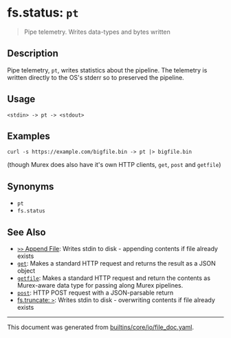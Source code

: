 # fs.status: `pt`

> Pipe telemetry. Writes data-types and bytes written

## Description

Pipe telemetry, `pt`, writes statistics about the pipeline. The telemetry is written
directly to the OS's stderr so to preserved the pipeline.

## Usage

```
<stdin> -> pt -> <stdout>
```

## Examples

```
curl -s https://example.com/bigfile.bin -> pt |> bigfile.bin
```

(though Murex does also have it's own HTTP clients, `get`, `post` and
`getfile`)

## Synonyms

* `pt`
* `fs.status`


## See Also

* [`>>` Append File](../parser/file-append.md):
  Writes stdin to disk - appending contents if file already exists
* [`get`](../commands/get.md):
  Makes a standard HTTP request and returns the result as a JSON object
* [`getfile`](../commands/getfile.md):
  Makes a standard HTTP request and return the contents as Murex-aware data type for passing along Murex pipelines.
* [`post`](../commands/post.md):
  HTTP POST request with a JSON-parsable return
* [fs.truncate: `>`](../command/file-truncate.md):
  Writes stdin to disk - overwriting contents if file already exists

<hr/>

This document was generated from [builtins/core/io/file_doc.yaml](https://github.com/lmorg/murex/blob/master/builtins/core/io/file_doc.yaml).